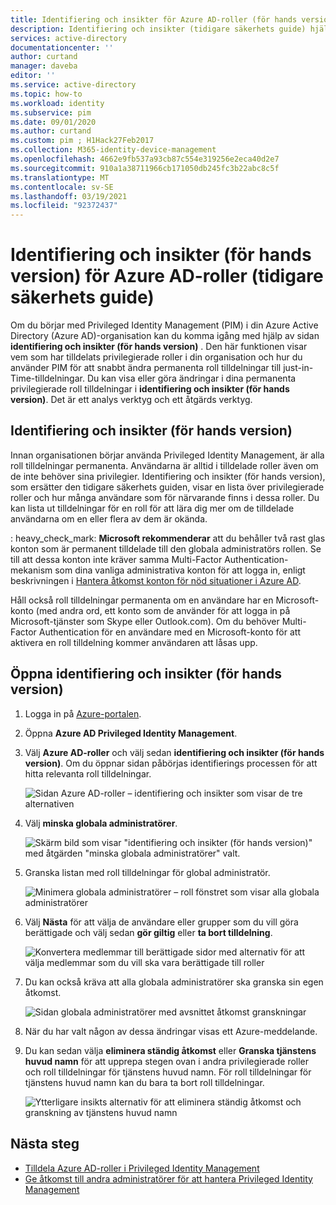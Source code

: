 ```yaml
---
title: Identifiering och insikter för Azure AD-roller (för hands version) i Privileged Identity Management tidigare säkerhets guide – Azure Active Directory
description: Identifiering och insikter (tidigare säkerhets guide) hjälper dig att konvertera permanenta Azure AD-roll tilldelningar till just-in-Time-tilldelningar med Privileged Identity Management.
services: active-directory
documentationcenter: ''
author: curtand
manager: daveba
editor: ''
ms.service: active-directory
ms.topic: how-to
ms.workload: identity
ms.subservice: pim
ms.date: 09/01/2020
ms.author: curtand
ms.custom: pim ; H1Hack27Feb2017
ms.collection: M365-identity-device-management
ms.openlocfilehash: 4662e9fb537a93cb87c554e319256e2eca40d2e7
ms.sourcegitcommit: 910a1a38711966cb171050db245fc3b22abc8c5f
ms.translationtype: MT
ms.contentlocale: sv-SE
ms.lasthandoff: 03/19/2021
ms.locfileid: "92372437"
---
```

# <a name="discovery-and-insights-preview-for-azure-ad-roles-formerly-security-wizard"></a>Identifiering och insikter (för hands version) för Azure AD-roller (tidigare säkerhets guide)

Om du börjar med Privileged Identity Management (PIM) i din Azure Active Directory (Azure AD)-organisation kan du komma igång med hjälp av sidan **identifiering och insikter (för hands version)** . Den här funktionen visar vem som har tilldelats privilegierade roller i din organisation och hur du använder PIM för att snabbt ändra permanenta roll tilldelningar till just-in-Time-tilldelningar. Du kan visa eller göra ändringar i dina permanenta privilegierade roll tilldelningar i **identifiering och insikter (för hands version)**. Det är ett analys verktyg och ett åtgärds verktyg.

## <a name="discovery-and-insights-preview"></a>Identifiering och insikter (för hands version)

Innan organisationen börjar använda Privileged Identity Management, är alla roll tilldelningar permanenta. Användarna är alltid i tilldelade roller även om de inte behöver sina privilegier. Identifiering och insikter (för hands version), som ersätter den tidigare säkerhets guiden, visar en lista över privilegierade roller och hur många användare som för närvarande finns i dessa roller. Du kan lista ut tilldelningar för en roll för att lära dig mer om de tilldelade användarna om en eller flera av dem är okända.

: heavy_check_mark: **Microsoft rekommenderar** att du behåller två rast glas konton som är permanent tilldelade till den globala administratörs rollen. Se till att dessa konton inte kräver samma Multi-Factor Authentication-mekanism som dina vanliga administrativa konton för att logga in, enligt beskrivningen i [Hantera åtkomst konton för nöd situationer i Azure AD](../roles/security-emergency-access.md).

Håll också roll tilldelningar permanenta om en användare har en Microsoft-konto (med andra ord, ett konto som de använder för att logga in på Microsoft-tjänster som Skype eller Outlook.com). Om du behöver Multi-Factor Authentication för en användare med en Microsoft-konto för att aktivera en roll tilldelning kommer användaren att låsas upp.

## <a name="open-discovery-and-insights-preview"></a>Öppna identifiering och insikter (för hands version)

1. Logga in på [Azure-portalen](https://portal.azure.com/).

1. Öppna **Azure AD Privileged Identity Management**.

1. Välj **Azure AD-roller** och välj sedan **identifiering och insikter (för hands version)**. Om du öppnar sidan påbörjas identifierings processen för att hitta relevanta roll tilldelningar.

    ![Sidan Azure AD-roller – identifiering och insikter som visar de tre alternativen](./media/pim-security-wizard/new-preview-link.png)

1. Välj **minska globala administratörer**.

    ![Skärm bild som visar "identifiering och insikter (för hands version)" med åtgärden "minska globala administratörer" valt.](./media/pim-security-wizard/new-preview-page.png)

1. Granska listan med roll tilldelningar för global administratör.

    ![Minimera globala administratörer – roll fönstret som visar alla globala administratörer](./media/pim-security-wizard/new-global-administrator-list.png)

1. Välj **Nästa** för att välja de användare eller grupper som du vill göra berättigade och välj sedan **gör giltig** eller **ta bort tilldelning**.

    ![Konvertera medlemmar till berättigade sidor med alternativ för att välja medlemmar som du vill ska vara berättigade till roller](./media/pim-security-wizard/new-global-administrator-buttons.png)

1. Du kan också kräva att alla globala administratörer ska granska sin egen åtkomst.

    ![Sidan globala administratörer med avsnittet åtkomst granskningar](./media/pim-security-wizard/new-global-administrator-access-review.png)

1. När du har valt någon av dessa ändringar visas ett Azure-meddelande.

1. Du kan sedan välja **eliminera ständig åtkomst** eller **Granska tjänstens huvud namn** för att upprepa stegen ovan i andra privilegierade roller och roll tilldelningar för tjänstens huvud namn. För roll tilldelningar för tjänstens huvud namn kan du bara ta bort roll tilldelningar.

    ![Ytterligare insikts alternativ för att eliminera ständig åtkomst och granskning av tjänstens huvud namn ](./media/pim-security-wizard/new-preview-page-service-principals.png)

## <a name="next-steps"></a>Nästa steg

- [Tilldela Azure AD-roller i Privileged Identity Management](pim-how-to-add-role-to-user.md)
- [Ge åtkomst till andra administratörer för att hantera Privileged Identity Management](pim-how-to-give-access-to-pim.md)
